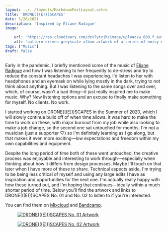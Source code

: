 ```yaml
---
layout: ../../layouts/MarkdownPostLayout.astro
title: 'DRONE(((E)))SCAPES'
date: 5/26/2021
description: 'Inspired by Éliane Radigue'
image:

    url: 'https://res.cloudinary.com/dzv7ytxjh/image/upload/w_600,f_auto,q_80/v1739507753/60ada7cfdf6c050e3ad147ab_DRONE_E_SCAPES_02_1_nqqqex.png'
    alt: 'pattern driven greyscale album artwork of a series of noisy dots'
tags: ["Music"]
draft: false
---
```


Early in the pandemic, I briefly mentioned some of the music of [Éliane Radigue](https://www.annieszafranski.com/visual-journal/onward-19-by-eliane-radigue) and how I was listening to her frequently to de-stress and try to reduce the constant headaches I was experiencing. I'd listen to her with headphones and an eyemask on while lying mostly in the dark, trying to not think about anything. But I was listening to the same songs over and over, which, of course, wasn't a bad thing—it just really inspired me to make music. Why? New listening options and an excuse to finally make something for myself. No clients. No work.

I started working on DRONE(((E)))SCAPES in the Summer of 2020, which I will slowly continue build off of when time allows. It was hard to make the time to work on these, with major burnout from my job while also looking to make a job change, so the second one sat untouched for months. I'm not a musician (just a supporter ♡) so I'm definitely learning as I go along, but that makes it even more exciting—low expectations and freedom within my own capabilities and equipment. 

Despite the long period of time both of these went untouched, the creative process was enjoyable and interesting to work through—especially when thinking about how it differs from design processes. Maybe I'll touch on that later when I have more of these to share. Technical aspects aside, I'm trying to be being less critical of myself and using any large edits I have as inspiration and opportunities for the next one. I'm actually really happy with how these turned out, and I'm hoping that continues—ideally within a much shorter period of time. Below you'll find the artwork and links to DRONE(((E)))SCAPES No. 01 and No. 02 to listen to if you're interested. 

You can find them on [Mixcloud](https://www.mixcloud.com/aszaf/uploads/) and [Bandcamp](https://annieszafranski.bandcamp.com/).

<figure class="w-richtext-figure-type-image w-richtext-align-center" data-rt-type="image" data-rt-align="center" data-rt-max-width=""><a href="https://www.mixcloud.com/aszaf/droneescapes/" target="_blank"><div><img class="blog-post-image-lg" src="https://uploads-ssl.webflow.com/5f57275c7ce6c81dd8cbce52/60adb7eded4fb398af697702_DRONE(((E)))SCAPES_01.png" loading="lazy" width="auto" height="auto" alt="DRONE(((E)))SCAPES No. 01 Artwork"></div></a></figure><figure class="w-richtext-figure-type-image w-richtext-align-center" data-rt-type="image" data-rt-align="center"><a href="https://www.mixcloud.com/aszaf/droneescapes-no02/" target="_blank"><div><img class="blog-post-image-lg" src="https://uploads-ssl.webflow.com/5f57275c7ce6c81dd8cbce52/60ada7cfdf6c050e3ad147ab_DRONE(((E)))SCAPES_02.png" loading="lazy" width="auto" height="auto" alt="DRONE(((E)))SCAPES No. 02 Artwork"></div></a></figure>